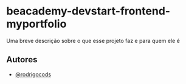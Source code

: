 # beacademy-devstart-frontend-myportfolio

Uma breve descrição sobre o que esse projeto faz e para quem ele é


## Autores

- [@rodrigocods](https://www.github.com/rodrigocods)



